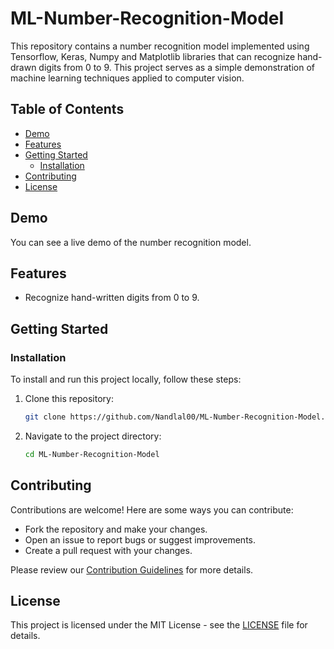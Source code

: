 # ML-Number-Recognition-Model

This repository contains a number recognition model implemented using Tensorflow, Keras, Numpy and Matplotlib libraries that can recognize hand-drawn digits from 0 to 9. This project serves as a simple demonstration of machine learning techniques applied to computer vision.

## Table of Contents

- [Demo](#demo)
- [Features](#features)
- [Getting Started](#getting-started)
    - [Installation](#installation)
- [Contributing](#contributing)
- [License](#license)

## Demo

You can see a live demo of the number recognition model.


## Features

- Recognize hand-written digits from 0 to 9.

## Getting Started


### Installation

To install and run this project locally, follow these steps:

1. Clone this repository:

   ```bash
   git clone https://github.com/Nandlal00/ML-Number-Recognition-Model.git
   ```

2. Navigate to the project directory:

   ```bash
   cd ML-Number-Recognition-Model
   ```


## Contributing

Contributions are welcome! Here are some ways you can contribute:

- Fork the repository and make your changes.
- Open an issue to report bugs or suggest improvements.
- Create a pull request with your changes.

Please review our [Contribution Guidelines](CONTRIBUTING.md) for more details.

## License

This project is licensed under the MIT License - see the [LICENSE](LICENSE) file for details.
